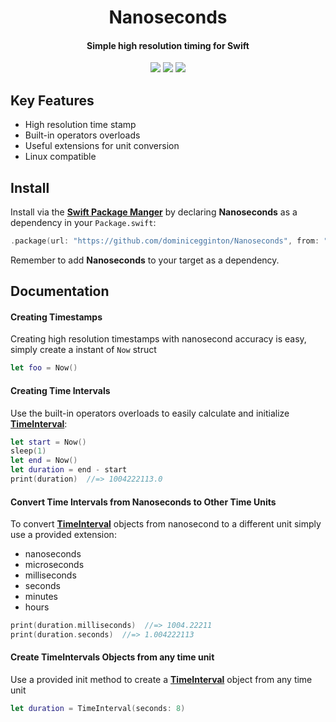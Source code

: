 <h1 align='center'>Nanoseconds</h1>
<h4 align='center'>Simple high resolution timing for Swift</h4>
<div align='center'>
  <img src='https://img.shields.io/github/workflow/status/dominicegginton/Nanoseconds/CI?label=CI'>
  <img src='https://img.shields.io/github/v/tag/dominicegginton/Nanoseconds?include_prereleases&label=release'>
  <img src="https://img.shields.io/github/license/dominicegginton/Nanoseconds">
</div>

## Key Features

- High resolution time stamp
- Built-in operators overloads
- Useful extensions for unit conversion
- Linux compatible

## Install

Install via the [**Swift Package Manger**](https://swift.org/package-manager/) by declaring **Nanoseconds** as a dependency in your  `Package.swift`:

``` swift
.package(url: "https://github.com/dominicegginton/Nanoseconds", from: "1.0.0")
```

Remember to add **Nanoseconds** to your target as a dependency.

## Documentation

#### Creating Timestamps
Creating high resolution timestamps with nanosecond accuracy is easy, simply create a instant of `Now` struct

```  swift
let foo = Now()
```

#### Creating Time Intervals

Use the built-in operators overloads to easily calculate and initialize [**TimeInterval**](https://developer.apple.com/documentation/foundation/timeinterval):

``` swift
let start = Now()
sleep(1)
let end = Now()
let duration = end - start
print(duration)  //=> 1004222113.0
```

#### Convert Time Intervals from Nanoseconds to Other Time Units

To convert [**TimeInterval**](https://developer.apple.com/documentation/foundation/timeinterval) objects from nanosecond to a different unit simply use a provided extension:

- nanoseconds
- microseconds
- milliseconds
- seconds
- minutes
- hours

``` swift
print(duration.milliseconds)  //=> 1004.22211
print(duration.seconds)  //=> 1.004222113
```
#### Create TimeIntervals Objects from any time unit

Use a provided init method to create a [**TimeInterval**](https://developer.apple.com/documentation/foundation/timeinterval) object from any time unit

``` swift
let duration = TimeInterval(seconds: 8)
```
